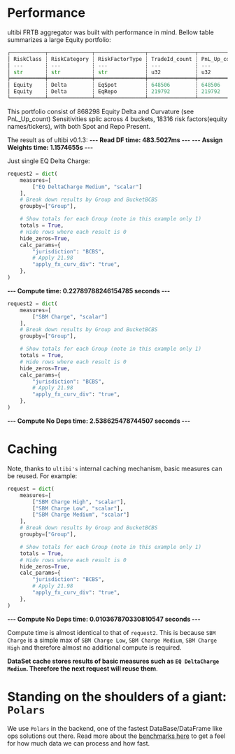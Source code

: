 # Performance

ultibi FRTB aggregator was built with performance in mind. Bellow table summarizes a large Equity portfolio:

```python
┌───────────┬──────────────┬────────────────┬───────────────┬──────────────┬─────────────────────┬─────────────────────┬─────────────────────────┐
│ RiskClass ┆ RiskCategory ┆ RiskFactorType ┆ TradeId_count ┆ PnL_Up_count ┆ BucketBCBS_n_unique ┆ RiskFactor_n_unique ┆ RiskFactorType_n_unique │
│ ---       ┆ ---          ┆ ---            ┆ ---           ┆ ---          ┆ ---                 ┆ ---                 ┆ ---                     │
│ str       ┆ str          ┆ str            ┆ u32           ┆ u32          ┆ u32                 ┆ u32                 ┆ u32                     │
╞═══════════╪══════════════╪════════════════╪═══════════════╪══════════════╪═════════════════════╪═════════════════════╪═════════════════════════╡
│ Equity    ┆ Delta        ┆ EqSpot         ┆ 648506        ┆ 648506       ┆ 4                   ┆ 18316               ┆ 1                       │
│ Equity    ┆ Delta        ┆ EqRepo         ┆ 219792        ┆ 219792       ┆ 3                   ┆ 18316               ┆ 1                       │
└───────────┴──────────────┴────────────────┴───────────────┴──────────────┴─────────────────────┴─────────────────────┴─────────────────────────┘
```

This portfolio consist of 868298 Equity Delta and Curvature (see PnL_Up_count) Sensitivities splic across 4 buckets, 18316 risk factors(equity names/tickers), with both Spot and Repo Present.

The result as of ultibi v0.1.3:
**--- Read DF time: 483.5027ms ---**
**--- Assign Weights time: 1.1574655s ---**

Just single EQ Delta Charge:

```python
request2 = dict(
    measures=[
        ["EQ DeltaCharge Medium", "scalar"]
    ],
    # Break down results by Group and BucketBCBS
    groupby=["Group"],

    # Show totals for each Group (note in this example only 1)
    totals = True,
    # Hide rows where each result is 0
    hide_zeros=True,
    calc_params={
        "jurisdiction": "BCBS",
        # Apply 21.98
        "apply_fx_curv_div": "true",
    },
)
```

**--- Compute time: 0.22789788246154785 seconds ---**

```python
request2 = dict(
    measures=[
        ["SBM Charge", "scalar"]
    ],
    # Break down results by Group and BucketBCBS
    groupby=["Group"],

    # Show totals for each Group (note in this example only 1)
    totals = True,
    # Hide rows where each result is 0
    hide_zeros=True,
    calc_params={
        "jurisdiction": "BCBS",
        # Apply 21.98
        "apply_fx_curv_div": "true",
    },
)
```

**--- Compute No Deps time: 2.538625478744507 seconds ---**

# Caching

Note, thanks to `ultibi's` internal caching mechanism, basic measures can be reused. For example:

```python
request = dict(
    measures=[
        ["SBM Charge High", "scalar"],
        ["SBM Charge Low", "scalar"],
        ["SBM Charge Medium", "scalar"]
    ],
    # Break down results by Group and BucketBCBS
    groupby=["Group"],

    # Show totals for each Group (note in this example only 1)
    totals = True,
    # Hide rows where each result is 0
    hide_zeros=True,
    calc_params={
        "jurisdiction": "BCBS",
        # Apply 21.98
        "apply_fx_curv_div": "true",
    },
)
```

**--- Compute No Deps time: 0.010367870330810547 seconds ---**

Compute time is almost identical to that of `request2`. This is because `SBM Charge` is a simple max of `SBM Charge Low`, `SBM Charge Medium`, `SBM Charge High` and therefore almost no additional compute is required.

**DataSet cache stores results of basic measures such as `EQ DeltaCharge Medium`. Therefore the next request will reuse them**.

# Standing on the shoulders of a giant: `Polars`

We use `Polars` in the backend, one of the fastest DataBase/DataFrame like ops solutions out there. Read more about the [benchmarks here](https://duckdblabs.github.io/db-benchmark/) to get a feel for how much data we can process and how fast. 
